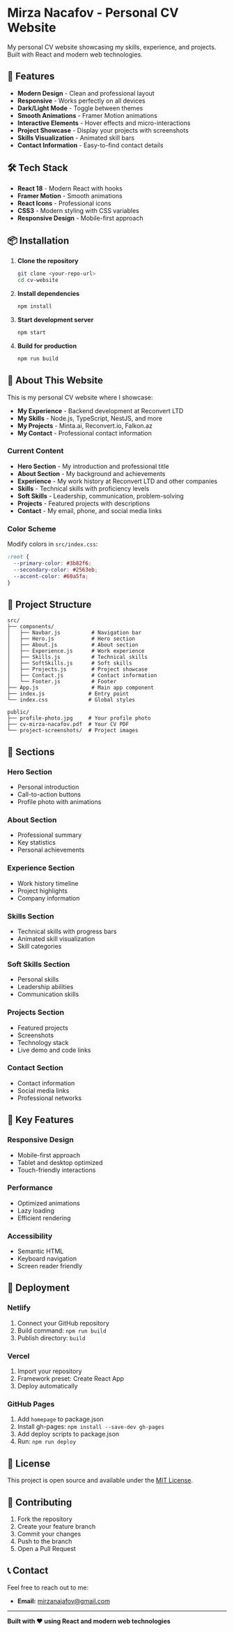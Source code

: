 # Mirza Nacafov - Personal CV Website

My personal CV website showcasing my skills, experience, and projects. Built with React and modern web technologies.

## 🚀 Features

- **Modern Design** - Clean and professional layout
- **Responsive** - Works perfectly on all devices
- **Dark/Light Mode** - Toggle between themes
- **Smooth Animations** - Framer Motion animations
- **Interactive Elements** - Hover effects and micro-interactions
- **Project Showcase** - Display your projects with screenshots
- **Skills Visualization** - Animated skill bars
- **Contact Information** - Easy-to-find contact details

## 🛠️ Tech Stack

- **React 18** - Modern React with hooks
- **Framer Motion** - Smooth animations
- **React Icons** - Professional icons
- **CSS3** - Modern styling with CSS variables
- **Responsive Design** - Mobile-first approach

## 📦 Installation

1. **Clone the repository**
   ```bash
   git clone <your-repo-url>
   cd cv-website
   ```

2. **Install dependencies**
   ```bash
   npm install
   ```

3. **Start development server**
   ```bash
   npm start
   ```

4. **Build for production**
   ```bash
   npm run build
   ```

## 🎨 About This Website

This is my personal CV website where I showcase:

- **My Experience** - Backend development at Reconvert LTD
- **My Skills** - Node.js, TypeScript, NestJS, and more
- **My Projects** - Minta.ai, Reconvert.io, Falkon.az
- **My Contact** - Professional contact information

### Current Content
- **Hero Section** - My introduction and professional title
- **About Section** - My background and achievements
- **Experience** - My work history at Reconvert LTD and other companies
- **Skills** - Technical skills with proficiency levels
- **Soft Skills** - Leadership, communication, problem-solving
- **Projects** - Featured projects with descriptions
- **Contact** - My email, phone, and social media links

### Color Scheme
Modify colors in `src/index.css`:
```css
:root {
  --primary-color: #3b82f6;
  --secondary-color: #2563eb;
  --accent-color: #60a5fa;
}
```

## 📁 Project Structure

```
src/
├── components/
│   ├── Navbar.js          # Navigation bar
│   ├── Hero.js            # Hero section
│   ├── About.js           # About section
│   ├── Experience.js      # Work experience
│   ├── Skills.js          # Technical skills
│   ├── SoftSkills.js      # Soft skills
│   ├── Projects.js        # Project showcase
│   ├── Contact.js         # Contact information
│   └── Footer.js          # Footer
├── App.js                 # Main app component
├── index.js              # Entry point
└── index.css             # Global styles

public/
├── profile-photo.jpg     # Your profile photo
├── cv-mirza-nacafov.pdf  # Your CV PDF
└── project-screenshots/  # Project images
```

## 🌟 Sections

### Hero Section
- Personal introduction
- Call-to-action buttons
- Profile photo with animations

### About Section
- Professional summary
- Key statistics
- Personal achievements

### Experience Section
- Work history timeline
- Project highlights
- Company information

### Skills Section
- Technical skills with progress bars
- Animated skill visualization
- Skill categories

### Soft Skills Section
- Personal skills
- Leadership abilities
- Communication skills

### Projects Section
- Featured projects
- Screenshots
- Technology stack
- Live demo and code links

### Contact Section
- Contact information
- Social media links
- Professional networks

## 🎯 Key Features

### Responsive Design
- Mobile-first approach
- Tablet and desktop optimized
- Touch-friendly interactions

### Performance
- Optimized animations
- Lazy loading
- Efficient rendering

### Accessibility
- Semantic HTML
- Keyboard navigation
- Screen reader friendly

## 🚀 Deployment

### Netlify
1. Connect your GitHub repository
2. Build command: `npm run build`
3. Publish directory: `build`

### Vercel
1. Import your repository
2. Framework preset: Create React App
3. Deploy automatically

### GitHub Pages
1. Add `homepage` to package.json
2. Install gh-pages: `npm install --save-dev gh-pages`
3. Add deploy scripts to package.json
4. Run: `npm run deploy`

## 📝 License

This project is open source and available under the [MIT License](LICENSE).

## 🤝 Contributing

1. Fork the repository
2. Create your feature branch
3. Commit your changes
4. Push to the branch
5. Open a Pull Request

## 📞 Contact

Feel free to reach out to me:

- **Email:** mirzanajafov@gmail.com

---

**Built with ❤️ using React and modern web technologies** 